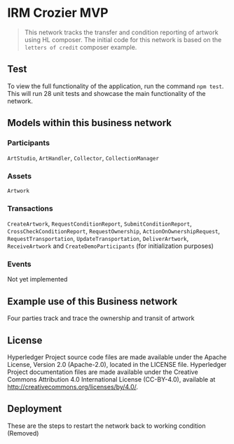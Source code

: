 # IRM Crozier MVP

> This network tracks the transfer and condition reporting of artwork using HL composer. The initial code for this network is based on the `letters of credit` composer example. 

## Test

To view the full functionality of the application, run the command `npm test`. This will run 28 unit tests and showcase the main functionality of the network.

## Models within this business network

### Participants
`ArtStudio`, `ArtHandler`, `Collector`, `CollectionManager`

### Assets
`Artwork`

### Transactions
`CreateArtwork`, `RequestConditionReport`, `SubmitConditionReport`, `CrossCheckConditionReport`, `RequestOwnership`, `ActionOnOwnershipRequest`, `RequestTransportation`, `UpdateTransportation`, `DeliverArtwork`, `ReceiveArtwork` and `CreateDemoParticipants` (for initialization purposes)

### Events
Not yet implemented

## Example use of this Business network
Four parties track and trace the ownership and transit of artwork

## License <a name="license"></a>
Hyperledger Project source code files are made available under the Apache License, Version 2.0 (Apache-2.0), located in the LICENSE file. Hyperledger Project documentation files are made available under the Creative Commons Attribution 4.0 International License (CC-BY-4.0), available at http://creativecommons.org/licenses/by/4.0/.

## Deployment

These are the steps to restart the network back to working condition (Removed)